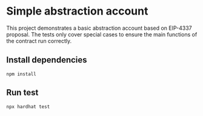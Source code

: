 # Simple abstraction account

This project demonstrates a basic abstraction account based on EIP-4337 proposal. The tests only cover special cases to ensure the main functions of the contract run correctly.

## Install dependencies

```shell
npm install
```

## Run test

```shell
npx hardhat test
```
